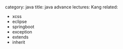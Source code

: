 category: java
title: java advance
lectures: Kang
related:
- xcss
- eclipse
- springboot
- exception
- extends
- inherit
